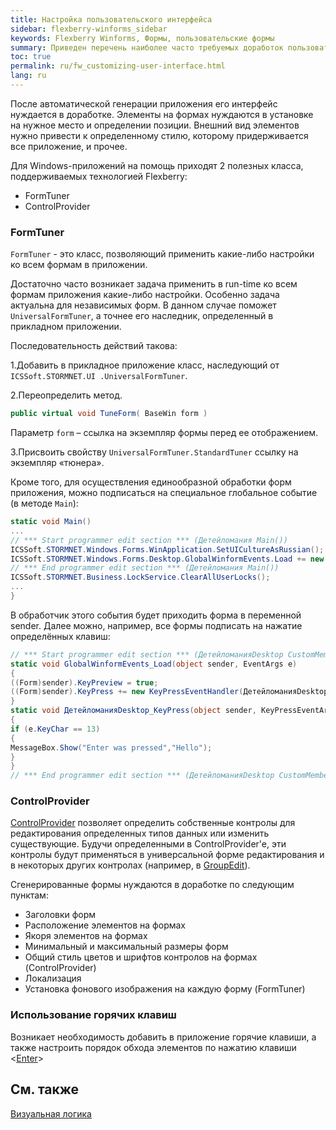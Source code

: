```yaml
---
title: Настройка пользовательского интерфейса
sidebar: flexberry-winforms_sidebar
keywords: Flexberry Winforms, Формы, пользовательские формы
summary: Приведен перечень наиболее часто требуемых доработок пользовательского интерфейса, полученного в результате генерации кода
toc: true
permalink: ru/fw_customizing-user-interface.html
lang: ru
---
```


После автоматической генерации приложения его интерфейс нуждается в доработке. Элементы на формах нуждаются в установке на нужное место и определении позиции. Внешний вид элементов нужно привести к определенному стилю, которому придерживается все приложение, и прочее.

Для Windows-приложений на помощь приходят 2 полезных класса, поддерживаемых технологией Flexberry:

* FormTuner
* ControlProvider

### FormTuner

`FormTuner` - это класс, позволяющий применить какие-либо настройки ко всем формам в приложении.

Достаточно часто возникает задача применить в run-time ко всем формам приложения какие-либо настройки. Особенно задача актуальна для независимых форм. В данном случае поможет `UniversalFormTuner`, а точнее его наследник, определенный в прикладном приложении.

Последовательность действий такова:

1.Добавить в прикладное приложение класс, наследующий от `ICSSoft.STORMNET.UI .UniversalFormTuner`.

2.Переопределить метод.

```csharp
public virtual void TuneForm( BaseWin form )
```

Параметр `form` – ссылка на экземпляр формы перед ее отображением.

3.Присвоить свойству `UniversalFormTuner.StandardTuner` ссылку на экземпляр «тюнера».

Кроме того, для осуществления единообразной обработки форм приложения, можно подписаться на специальное глобальное событие (в методе `Main`):

```csharp
static void Main()
...
// *** Start programmer edit section *** (Детейломания Main())
ICSSoft.STORMNET.Windows.Forms.WinApplication.SetUICultureAsRussian();
ICSSoft.STORMNET.Windows.Forms.Desktop.GlobalWinformEvents.Load += new EventHandler(GlobalWinformEvents_Load);
// *** End programmer edit section *** (Детейломания Main())
ICSSoft.STORMNET.Business.LockService.ClearAllUserLocks();
...
}
```

В обработчик этого события будет приходить форма в переменной sender. Далее можно, например, все формы подписать на нажатие определённых клавиш:

```csharp
// *** Start programmer edit section *** (ДетейломанияDesktop CustomMembers)
static void GlobalWinformEvents_Load(object sender, EventArgs e)
{
((Form)sender).KeyPreview = true;
((Form)sender).KeyPress += new KeyPressEventHandler(ДетейломанияDesktop_KeyPress);
}
static void ДетейломанияDesktop_KeyPress(object sender, KeyPressEventArgs e)
{
if (e.KeyChar == 13)
{
MessageBox.Show("Enter was pressed","Hello");
}
}
// *** End programmer edit section *** (ДетейломанияDesktop CustomMembers)
```

### ControlProvider

[ControlProvider](fw_control-provider-winforms.html) позволяет определить собственные контролы для редактирования определенных типов данных или изменить существующие. Будучи определенными в ControlProvider'e, эти контролы будут применяться в универсальной форме редактирования и в некоторых других контролах (например, в [GroupEdit](fw_group-edit.html)).

Сгенерированные формы нуждаются в доработке по следующим пунктам:

* Заголовки форм
* Расположение элементов на формах
* Якоря элементов на формах
* Минимальный и максимальный размеры форм
* Общий стиль цветов и шрифтов контролов на формах (ControlProvider)
* Локализация
* Установка фонового изображения на каждую форму (FormTuner)

### Использование горячих клавиш

Возникает необходимость добавить в приложение горячие клавиши, а также настроить порядок обхода элементов по нажатию клавиши <[Enter](fw_custom-form-tuner.html)>

## См. также

[Визуальная логика](fw_visual-logic.html)
